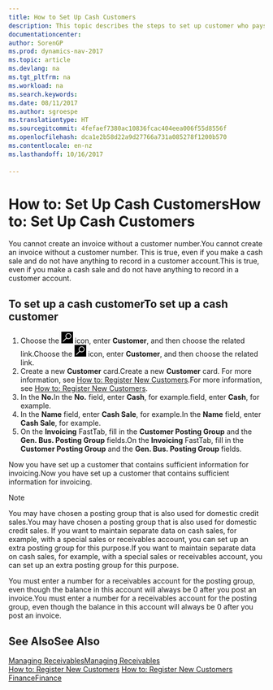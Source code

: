 ```yaml
---
title: How to Set Up Cash Customers
description: This topic describes the steps to set up customer who pays in cash.
documentationcenter: 
author: SorenGP
ms.prod: dynamics-nav-2017
ms.topic: article
ms.devlang: na
ms.tgt_pltfrm: na
ms.workload: na
ms.search.keywords: 
ms.date: 08/11/2017
ms.author: sgroespe
ms.translationtype: HT
ms.sourcegitcommit: 4fefaef7380ac10836fcac404eea006f55d8556f
ms.openlocfilehash: dca1e2b58d22a9d27766a731a085278f1200b570
ms.contentlocale: en-nz
ms.lasthandoff: 10/16/2017

---
```

# <a name="how-to-set-up-cash-customers"></a><span data-ttu-id="6d5a5-103">How to: Set Up Cash Customers</span><span class="sxs-lookup"><span data-stu-id="6d5a5-103">How to: Set Up Cash Customers</span></span>
<span data-ttu-id="6d5a5-104">You cannot create an invoice without a customer number.</span><span class="sxs-lookup"><span data-stu-id="6d5a5-104">You cannot create an invoice without a customer number.</span></span> <span data-ttu-id="6d5a5-105">This is true, even if you make a cash sale and do not have anything to record in a customer account.</span><span class="sxs-lookup"><span data-stu-id="6d5a5-105">This is true, even if you make a cash sale and do not have anything to record in a customer account.</span></span>  

## <a name="to-set-up-a-cash-customer"></a><span data-ttu-id="6d5a5-106">To set up a cash customer</span><span class="sxs-lookup"><span data-stu-id="6d5a5-106">To set up a cash customer</span></span>  
1.  <span data-ttu-id="6d5a5-107">Choose the ![Search for Page or Report](media/ui-search/search_small.png "Search for Page or Report icon") icon, enter **Customer**, and then choose the related link.</span><span class="sxs-lookup"><span data-stu-id="6d5a5-107">Choose the ![Search for Page or Report](media/ui-search/search_small.png "Search for Page or Report icon") icon, enter **Customer**, and then choose the related link.</span></span>  
2.  <span data-ttu-id="6d5a5-108">Create a new **Customer** card.</span><span class="sxs-lookup"><span data-stu-id="6d5a5-108">Create a new **Customer** card.</span></span> <span data-ttu-id="6d5a5-109">For more information, see [How to: Register New Customers](sales-how-register-new-customers.md).</span><span class="sxs-lookup"><span data-stu-id="6d5a5-109">For more information, see [How to: Register New Customers](sales-how-register-new-customers.md).</span></span>
3.  <span data-ttu-id="6d5a5-110">In the **No.**</span><span class="sxs-lookup"><span data-stu-id="6d5a5-110">In the **No.**</span></span> <span data-ttu-id="6d5a5-111">field, enter **Cash**, for example.</span><span class="sxs-lookup"><span data-stu-id="6d5a5-111">field, enter **Cash**, for example.</span></span>  
4.  <span data-ttu-id="6d5a5-112">In the **Name** field, enter **Cash Sale**, for example.</span><span class="sxs-lookup"><span data-stu-id="6d5a5-112">In the **Name** field, enter **Cash Sale**, for example.</span></span>  
5.  <span data-ttu-id="6d5a5-113">On the **Invoicing** FastTab, fill in the **Customer Posting Group** and the **Gen. Bus. Posting Group** fields.</span><span class="sxs-lookup"><span data-stu-id="6d5a5-113">On the **Invoicing** FastTab, fill in the **Customer Posting Group** and the **Gen. Bus. Posting Group** fields.</span></span>  

 <span data-ttu-id="6d5a5-114">Now you have set up a customer that contains sufficient information for invoicing.</span><span class="sxs-lookup"><span data-stu-id="6d5a5-114">Now you have set up a customer that contains sufficient information for invoicing.</span></span>  

> [!NOTE]  
>  <span data-ttu-id="6d5a5-115">You may have chosen a posting group that is also used for domestic credit sales.</span><span class="sxs-lookup"><span data-stu-id="6d5a5-115">You may have chosen a posting group that is also used for domestic credit sales.</span></span> <span data-ttu-id="6d5a5-116">If you want to maintain separate data on cash sales, for example, with a special sales or receivables account, you can set up an extra posting group for this purpose.</span><span class="sxs-lookup"><span data-stu-id="6d5a5-116">If you want to maintain separate data on cash sales, for example, with a special sales or receivables account, you can set up an extra posting group for this purpose.</span></span>  
>   
>  <span data-ttu-id="6d5a5-117">You must enter a number for a receivables account for the posting group, even though the balance in this account will always be 0 after you post an invoice.</span><span class="sxs-lookup"><span data-stu-id="6d5a5-117">You must enter a number for a receivables account for the posting group, even though the balance in this account will always be 0 after you post an invoice.</span></span>  

## <a name="see-also"></a><span data-ttu-id="6d5a5-118">See Also</span><span class="sxs-lookup"><span data-stu-id="6d5a5-118">See Also</span></span>
[<span data-ttu-id="6d5a5-119">Managing Receivables</span><span class="sxs-lookup"><span data-stu-id="6d5a5-119">Managing Receivables</span></span>](receivables-manage-receivables.md)  
<span data-ttu-id="6d5a5-120">[How to: Register New Customers](sales-how-register-new-customers.md)  </span><span class="sxs-lookup"><span data-stu-id="6d5a5-120">[How to: Register New Customers](sales-how-register-new-customers.md)  </span></span>  
[<span data-ttu-id="6d5a5-121">Finance</span><span class="sxs-lookup"><span data-stu-id="6d5a5-121">Finance</span></span>](finance.md)  


